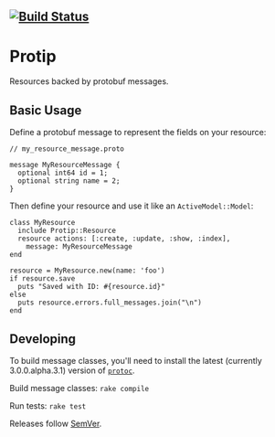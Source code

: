 [![Build Status](https://travis-ci.org/AngelList/protip.svg)](https://travis-ci.org/AngelList/protip)
-------

# Protip

Resources backed by protobuf messages.

Basic Usage
-----------

Define a protobuf message to represent the fields on your resource:

```
// my_resource_message.proto

message MyResourceMessage {
  optional int64 id = 1;
  optional string name = 2;
}
```

Then define your resource and use it like an `ActiveModel::Model`:

```
class MyResource
  include Protip::Resource
  resource actions: [:create, :update, :show, :index],
    message: MyResourceMessage
end

resource = MyResource.new(name: 'foo')
if resource.save
  puts "Saved with ID: #{resource.id}"
else
  puts resource.errors.full_messages.join("\n")
end
```

Developing
----------

To build message classes, you'll need to install the latest (currently
3.0.0.alpha.3.1) version of [`protoc`](https://github.com/google/protobuf).

Build message classes: `rake compile`

Run tests: `rake test`

Releases follow [SemVer](http://semver.org/).
